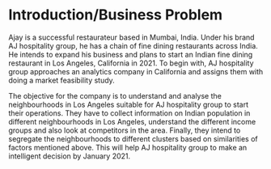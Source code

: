 # Introduction/Business Problem 

Ajay is a successful restaurateur based in Mumbai, India. Under his brand AJ hospitality group, he has a chain of fine dining restaurants across India. He intends to expand his business and plans to start an Indian fine dining restaurant in Los Angeles, California in 2021. To begin with, AJ hospitality group approaches an analytics company in California and assigns them with doing a market feasibility study. 

The objective for the company is to understand and analyse the neighbourhoods in Los Angeles suitable for AJ hospitality group to start their operations. They have to collect information on Indian population in different neighbourhoods in Los Angeles,  understand the different income groups and also look at competitors in the area. Finally, they intend to segregate the neighbourhoods to different clusters based on similarities of factors mentioned above. This will help AJ hospitality group to make an intelligent decision by January 2021. 
